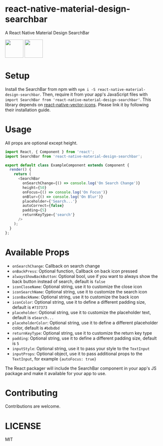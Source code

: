 # react-native-material-design-searchbar
A React Native Material Design SearchBar

<img src='https://i.imgsafe.org/7bc0b5f6fc.png' height='60'>

<img src='https://i.imgsafe.org/7bc7f2a798.png' height='60'>

# Setup

Install the SearchBar from npm with `npm i -S react-native-material-design-searchbar`. Then, require it from your app's JavaScript files with `import SearchBar from 'react-native-material-design-searchbar'`.
This library depends on [react-native-vector-icons](https://github.com/oblador/react-native-vector-icons). Please link it by following their installation guide.

# Usage

All props are optional except height.

```js
import React, { Component } from 'react';
import SearchBar from 'react-native-material-design-searchbar';

export default class ExampleComponent extends Component {
  render() {
    return (
      <SearchBar
        onSearchChange={() => console.log('On Search Change')}
        height={50}
        onFocus={() => console.log('On Focus')}
        onBlur={() => console.log('On Blur')}
        placeholder={'Search...'}
        autoCorrect={false}
        padding={5}
        returnKeyType={'search'}
      />
    );
  }
};

```

# Available Props

- `onSearchChange`: Callback on search change
- `onBackPress`: Optional function, Callback on back icon pressed
- `alwaysShowBackButton`: Optional bool, use if you want to always show the back button instead of search, default is `false`
- `iconCloseName`: Optional string, use it to customize the close icon
- `iconSearchName`: Optional string, use it to customize the search icon
- `iconBackName`: Optional string, use it to customize the back icon
- `iconColor`: Optional string, use it to define a different padding size, default is `#737373`
- `placeholder`: Optional string, use it to customize the placeholder text, default is `eSearch...`
- `placeholderColor`: Optional string, use it to define a different placeholder color, default is `#bdbdbd`
- `returnKeyType`: Optional string, use it to customize the return key type
- `padding`: Optional string, use it to define a different padding size, default is `5`
- `inputStyle`: Optional string, use it to pass your style to the `TextInput`
- `inputProps`: Optional object, use it to pass additional props to the `TextInput`, for example `{autoFocus: true}`


The React packager will include the SearchBar component in your app's JS package and make it available for your app to use.


# Contributing

Contributions are welcome.

# LICENSE

MIT
